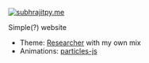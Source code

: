 [![subhrajitpy.me](https://img.shields.io/badge/subhrajit-prusty-blue.svg?longCache=true&style=for-the-badge)](https://subhrajitpy.me)

Simple(?) website

- Theme: [Researcher](https://github.com/ankitsultana/researcher) with my own mix
- Animations: [particles-js](https://github.com/VincentGarreau/particles.js)
